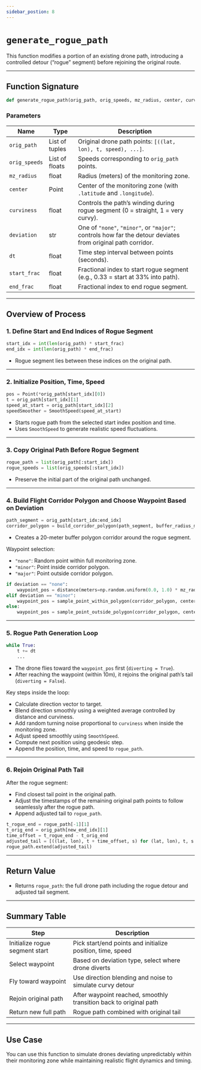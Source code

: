```yaml
---
sidebar_postion: 8
---
```


# `generate_rogue_path`

This function modifies a portion of an existing drone path, introducing a controlled detour (“rogue” segment) before rejoining the original route.

---

## Function Signature

```python
def generate_rogue_path(orig_path, orig_speeds, mz_radius, center, curviness, deviation, dt=0.2, start_frac=0.33, end_frac=0.66):
```

### Parameters

| Name          | Type           | Description                                                                                                 |
| ------------- | -------------- | ----------------------------------------------------------------------------------------------------------- |
| `orig_path`   | List of tuples | Original drone path points: `[((lat, lon), t, speed), ...]`.                                                |
| `orig_speeds` | List of floats | Speeds corresponding to `orig_path` points.                                                                 |
| `mz_radius`   | float          | Radius (meters) of the monitoring zone.                                                                     |
| `center`      | Point          | Center of the monitoring zone (with `.latitude` and `.longitude`).                                          |
| `curviness`   | float          | Controls the path’s winding during rogue segment (0 = straight, 1 = very curvy).                            |
| `deviation`   | str            | One of `"none"`, `"minor"`, or `"major"`; controls how far the detour deviates from original path corridor. |
| `dt`          | float          | Time step interval between points (seconds).                                                                |
| `start_frac`  | float          | Fractional index to start rogue segment (e.g., 0.33 = start at 33% into path).                              |
| `end_frac`    | float          | Fractional index to end rogue segment.                                                                      |

---

## Overview of Process

### 1\. Define Start and End Indices of Rogue Segment

```python
start_idx = int(len(orig_path) * start_frac)
end_idx = int(len(orig_path) * end_frac)
```

- Rogue segment lies between these indices on the original path.

---

### 2\. Initialize Position, Time, Speed

```python
pos = Point(*orig_path[start_idx][0])
t = orig_path[start_idx][1]
speed_at_start = orig_path[start_idx][2]
speedSmoother = SmoothSpeed(speed_at_start)
```

- Starts rogue path from the selected start index position and time.
- Uses `SmoothSpeed` to generate realistic speed fluctuations.

---

### 3\. Copy Original Path Before Rogue Segment

```python
rogue_path = list(orig_path[:start_idx])
rogue_speeds = list(orig_speeds[:start_idx])
```

- Preserve the initial part of the original path unchanged.

---

### 4\. Build Flight Corridor Polygon and Choose Waypoint Based on Deviation

```python
path_segment = orig_path[start_idx:end_idx]
corridor_polygon = build_corridor_polygon(path_segment, buffer_radius_m=20)
```

- Creates a 20-meter buffer polygon corridor around the rogue segment.

Waypoint selection:

- `"none"`: Random point within full monitoring zone.
- `"minor"`: Point inside corridor polygon.
- `"major"`: Point outside corridor polygon.

```python
if deviation == "none":
    waypoint_pos = distance(meters=np.random.uniform(0.0, 1.0) * mz_radius).destination(center, np.random.uniform(0, 360))
elif deviation == "minor":
    waypoint_pos = sample_point_within_polygon(corridor_polygon, center, mz_radius)
else:
    waypoint_pos = sample_point_outside_polygon(corridor_polygon, center, mz_radius)
```

---

### 5\. Rogue Path Generation Loop

```python
while True:
    t += dt
    ...
```

- The drone flies toward the `waypoint_pos` first (`diverting = True`).
- After reaching the waypoint (within 10m), it rejoins the original path’s tail (`diverting = False`).

Key steps inside the loop:

- Calculate direction vector to target.
- Blend direction smoothly using a weighted average controlled by distance and curviness.
- Add random turning noise proportional to `curviness` when inside the monitoring zone.
- Adjust speed smoothly using `SmoothSpeed`.
- Compute next position using geodesic step.
- Append the position, time, and speed to `rogue_path`.

---

### 6\. Rejoin Original Path Tail

After the rogue segment:

- Find closest tail point in the original path.
- Adjust the timestamps of the remaining original path points to follow seamlessly after the rogue path.
- Append adjusted tail to `rogue_path`.

```python
t_rogue_end = rogue_path[-1][1]
t_orig_end = orig_path[new_end_idx][1]
time_offset = t_rogue_end - t_orig_end
adjusted_tail = [((lat, lon), t + time_offset, s) for (lat, lon), t, s in orig_path[new_end_idx:]]
rogue_path.extend(adjusted_tail)
```

---

## Return Value

- Returns `rogue_path`: the full drone path including the rogue detour and adjusted tail segment.

---

## Summary Table

| Step                           | Description                                                       |
| ------------------------------ | ----------------------------------------------------------------- |
| Initialize rogue segment start | Pick start/end points and initialize position, time, speed        |
| Select waypoint                | Based on deviation type, select where drone diverts               |
| Fly toward waypoint            | Use direction blending and noise to simulate curvy detour         |
| Rejoin original path           | After waypoint reached, smoothly transition back to original path |
| Return new full path           | Rogue path combined with original tail                            |

---

## Use Case

You can use this function to simulate drones deviating unpredictably within their monitoring zone while maintaining realistic flight dynamics and timing.

